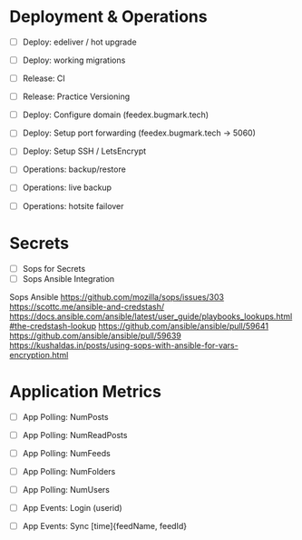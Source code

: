 # Deployment & Operations

- [ ] Deploy: edeliver / hot upgrade
- [ ] Deploy: working migrations

- [ ] Release: CI
- [ ] Release: Practice Versioning

- [ ] Deploy: Configure domain (feedex.bugmark.tech)
- [ ] Deploy: Setup port forwarding (feedex.bugmark.tech -> 5060)
- [ ] Deploy: Setup SSH / LetsEncrypt

- [ ] Operations: backup/restore
- [ ] Operations: live backup
- [ ] Operations: hotsite failover

# Secrets 

- [ ] Sops for Secrets
- [ ] Sops Ansible Integration

Sops Ansible
https://github.com/mozilla/sops/issues/303
https://scottc.me/ansible-and-credstash/
https://docs.ansible.com/ansible/latest/user_guide/playbooks_lookups.html#the-credstash-lookup
https://github.com/ansible/ansible/pull/59641
https://github.com/ansible/ansible/pull/59639
https://kushaldas.in/posts/using-sops-with-ansible-for-vars-encryption.html

# Application Metrics

- [ ] App Polling: NumPosts
- [ ] App Polling: NumReadPosts
- [ ] App Polling: NumFeeds
- [ ] App Polling: NumFolders
- [ ] App Polling: NumUsers

- [ ] App Events: Login (userid)
- [ ] App Events: Sync [time]{feedName, feedId}

